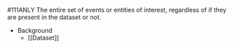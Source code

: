 #111ANLY 
The entire set of events or entities of interest, regardless of if they are present in the dataset or not.

* Background
	* [[Dataset]]
